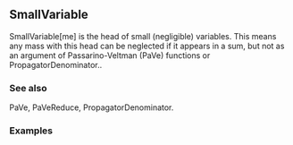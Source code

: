 ##  SmallVariable 

SmallVariable[me] is the head of small (negligible) variables. This means any mass with this head can be neglected if it appears in a sum, but not as an argument of Passarino-Veltman (PaVe) functions or PropagatorDenominator..

###  See also 

PaVe, PaVeReduce, PropagatorDenominator.

###  Examples 